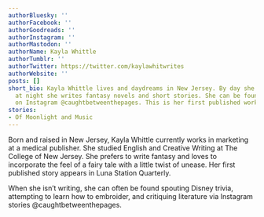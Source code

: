 ```yaml
---
authorBluesky: ''
authorFacebook: ''
authorGoodreads: ''
authorInstagram: ''
authorMastodon: ''
authorName: Kayla Whittle
authorTumblr: ''
authorTwitter: https://twitter.com/kaylawhitwrites
authorWebsite: ''
posts: []
short_bio: Kayla Whittle lives and daydreams in New Jersey. By day she works in marketing;
  at night she writes fantasy novels and short stories. She can be found most often
  on Instagram @caughtbetweenthepages. This is her first published work.
stories:
- Of Moonlight and Music
---
```


Born and raised in New Jersey, Kayla Whittle currently works in marketing at a medical publisher. She studied English and Creative Writing at The College of New Jersey. She prefers to write fantasy and loves to incorporate the feel of a fairy tale with a little twist of unease. Her first published story appears in Luna Station Quarterly.

When she isn’t writing, she can often be found spouting Disney trivia, attempting to learn how to embroider, and critiquing literature via Instagram stories @caughtbetweenthepages.